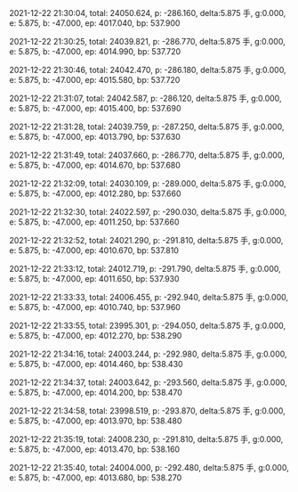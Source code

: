 2021-12-22 21:30:04, total: 24050.624, p: -286.160, delta:5.875 手, g:0.000, e: 5.875, b: -47.000, ep: 4017.040, bp: 537.900

2021-12-22 21:30:25, total: 24039.821, p: -286.770, delta:5.875 手, g:0.000, e: 5.875, b: -47.000, ep: 4014.990, bp: 537.720

2021-12-22 21:30:46, total: 24042.470, p: -286.180, delta:5.875 手, g:0.000, e: 5.875, b: -47.000, ep: 4015.580, bp: 537.720

2021-12-22 21:31:07, total: 24042.587, p: -286.120, delta:5.875 手, g:0.000, e: 5.875, b: -47.000, ep: 4015.400, bp: 537.690

2021-12-22 21:31:28, total: 24039.759, p: -287.250, delta:5.875 手, g:0.000, e: 5.875, b: -47.000, ep: 4013.790, bp: 537.630

2021-12-22 21:31:49, total: 24037.660, p: -286.770, delta:5.875 手, g:0.000, e: 5.875, b: -47.000, ep: 4014.670, bp: 537.680

2021-12-22 21:32:09, total: 24030.109, p: -289.000, delta:5.875 手, g:0.000, e: 5.875, b: -47.000, ep: 4012.280, bp: 537.660

2021-12-22 21:32:30, total: 24022.597, p: -290.030, delta:5.875 手, g:0.000, e: 5.875, b: -47.000, ep: 4011.250, bp: 537.660

2021-12-22 21:32:52, total: 24021.290, p: -291.810, delta:5.875 手, g:0.000, e: 5.875, b: -47.000, ep: 4010.670, bp: 537.810

2021-12-22 21:33:12, total: 24012.719, p: -291.790, delta:5.875 手, g:0.000, e: 5.875, b: -47.000, ep: 4011.650, bp: 537.930

2021-12-22 21:33:33, total: 24006.455, p: -292.940, delta:5.875 手, g:0.000, e: 5.875, b: -47.000, ep: 4010.740, bp: 537.960

2021-12-22 21:33:55, total: 23995.301, p: -294.050, delta:5.875 手, g:0.000, e: 5.875, b: -47.000, ep: 4012.270, bp: 538.290

2021-12-22 21:34:16, total: 24003.244, p: -292.980, delta:5.875 手, g:0.000, e: 5.875, b: -47.000, ep: 4014.460, bp: 538.430

2021-12-22 21:34:37, total: 24003.642, p: -293.560, delta:5.875 手, g:0.000, e: 5.875, b: -47.000, ep: 4014.200, bp: 538.470

2021-12-22 21:34:58, total: 23998.519, p: -293.870, delta:5.875 手, g:0.000, e: 5.875, b: -47.000, ep: 4013.970, bp: 538.480

2021-12-22 21:35:19, total: 24008.230, p: -291.810, delta:5.875 手, g:0.000, e: 5.875, b: -47.000, ep: 4013.470, bp: 538.160

2021-12-22 21:35:40, total: 24004.000, p: -292.480, delta:5.875 手, g:0.000, e: 5.875, b: -47.000, ep: 4013.680, bp: 538.270